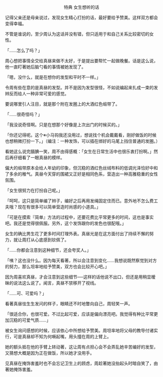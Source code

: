 <p align="center">特典 女生想听的话</p>

记得父亲还是母亲说过，发现女生精心打扮的话，最好要给予赞美。这样双方都会变得幸福。

不管是谁说的，至少周认为这话并没有错，但只适用于和自己关系比较密切的女性。

「……怎么了吗？」

周心想把事情全交给真昼来做不太好，于是提出要帮忙一起做晚餐。话是这么说，他一直盯著她后脑勺看的事情被她发现了。

「嗯，没什么，就是在想你的发型和平时不一样。」

令周有些在意的是真昼的发型。并不是因为发型很怪，不如说编起来扎成一束的发辫反而给人一种非常可爱的感觉。

要说哪里引人注目，就是那个附在发圈上的大酒红色缎带了。

「……很奇怪吗？」

「我没说奇怪啊。只是在想那个好像是上次出门的时候买的。」

「你还记得呢。这个※小马钩我还没用过，想说找个机会戴戴看，刚好做饭的时候也想稍微打扮一下。」（编注：一种发饰，可以插在绑好的马尾上挡住普通的发圈。）

看她这么说完腼腆一笑，周不由得感概：「女生在日常生活中也很乐衷打扮啊。」然后再仔细看了一眼真昼的模样。

偏大的缎带原本会给人年幼的印象，但沉稳的酒红色丝绒布料的低调光泽恰好中和了多余的稚气。真昼今天穿的围裙又正好是相同色系，营造出一种高雅稳重的女性氛围。

「女生很努力在打扮自己呢。」

「呵呵，这只是简单编了辫子，编好之后再用发绳固定住而已。意外地不怎么费工夫哦？现在有很多可以简单营造时尚感的小道具。」

「可是在摸索『简单』方法的过程中，还要花费比平常更多的时间，这也是事实吧。我还是觉得很佩服。另外，这个发饰跟你的发色也很配哦。」

女生的确比男生花了更多时间打理外表。真昼光是在这方面付出了持续不懈的努力，就让周打从心底感到钦佩了。

「……你都会注意到这种细节，还会夸奖人。」

「咦？这也没什么。因为每天看著，所以会注意到变化……我想说既然察觉到对方的努力，那么坦率地给予赞美，双方也会比较开心吧。」

因为周喜欢真昼，才会注意到这些细节──这样的话他说不出口，但还是用稍显暧昧的说法这么说了。闻言，真昼不禁移开了视线。

「……可、可爱吗？」

看著真昼怯生生发问的样子，眼睛还不时地瞥向自己，周轻笑一声。

「很适合你，也很可爱。不过比起可爱，应该是偏向漂亮吧。我觉得有种比平常更加沉稳的可爱气质……」

被女生询问感想的时候，应该依心中所想给予赞美。周坦率地将父母的教导付诸实行，可是真昼却不知为何噘起嘴，用头撞在周的上臂上。

她的额头抵在他的手臂上转动著，这让周有点担心会不会弄乱她辛苦编好的发型，又猜想大概是因为正在做饭，所以她才没用手。

见真昼在掩饰害羞时也不会忘记卫生上的顾虑，周趁著她没抬起头时暗自笑了，由著她掩饰害羞。

